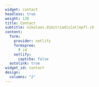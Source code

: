 ```yaml
---
widget: contact
headless: true
weight: 130
title: Contact
subtitle: nikolaos.dimitriadis[at]epfl.ch
content:
  form:
    provider: netlify
    formspree:
      ? id
    netlify:
      captcha: false
  autolink: true
widget_id: contact
design:
  columns: "2"
---
```

